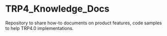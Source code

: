 # TRP4_Knowledge_Docs
Repository to share how-to documents on product features, code samples to help TRP4.0 implementations.

